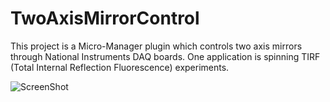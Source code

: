 # TwoAxisMirrorControl
This project is a Micro-Manager plugin which controls two axis mirrors through National Instruments DAQ boards. One application is spinning TIRF (Total Internal Reflection Fluorescence) experiments.

![ScreenShot](http://cismm.web.unc.edu/files/2015/11/spinningTIRFControl.png)
